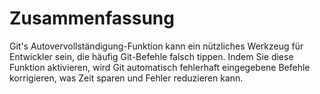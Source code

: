 # Zusammenfassung

Git's Autovervollständigung-Funktion kann ein nützliches Werkzeug für Entwickler sein, die häufig Git-Befehle falsch tippen. Indem Sie diese Funktion aktivieren, wird Git automatisch fehlerhaft eingegebene Befehle korrigieren, was Zeit sparen und Fehler reduzieren kann.
